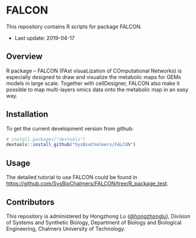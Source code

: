 # FALCON
This repository contains R scripts for package FALCON.
* Last update: 2019-04-17

## Overview
R package – FALCON (FAst visuaLization of COmputational Networks) is especially designed to draw and visualize the metabolic maps for GEMs models in large scale. Together with cellDesigner, FALCON also make it possible to map multi-layers omics data onto the metabolic map in an easy way.


## Installation

To get the current development version from github:

```R
# install.packages("devtools")
devtools::install_github("SysBioChalmers/FALCON")
```


## Usage

The detailed tutorial to use FALCON could be found in https://github.com/SysBioChalmers/FALCON/tree/R_package_test.


## Contributors

This repository is administered by Hongzhong Lu ([@hongzhonglu](https://github.com/hongzhonglu)), Division of Systems and Synthetic Biology, Department of Biology and Biological Engineering, Chalmers University of Technology.
